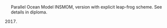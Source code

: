 Parallel Ocean Model INSMOM, version with explicit leap-frog scheme.
See details in diploma.

2017.
